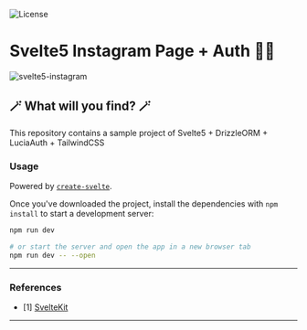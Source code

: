 ![License](https://img.shields.io/badge/Code%20License-MIT-blue.svg)

# Svelte5 Instagram Page + Auth :mage_man:

![svelte5-instagram](https://socialify.git.ci/luisbernardinello/svelte5-instagram/image?font=KoHo&language=1&name=1&owner=1&pattern=Overlapping%20Hexagons&theme=Auto)

## :magic_wand: What will you find? :magic_wand:

This repository contains a sample project of Svelte5 + DrizzleORM + LuciaAuth + TailwindCSS

### Usage

Powered by [`create-svelte`](https://github.com/sveltejs/kit/tree/main/packages/create-svelte).

Once you've downloaded the project, install the dependencies with `npm install` to start a development server:

```bash
npm run dev

# or start the server and open the app in a new browser tab
npm run dev -- --open
```

---

### References

- [1] [SvelteKit](https://kit.svelte.dev/docs/introduction)

---

